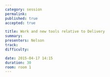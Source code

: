 ```yaml
---
category: session
permalink:
published: true
accepted: true

title: Work and new tools relative to Delivery
summary:
presenters: Nelson
track:
difficulty:

date: 2015-04-17 14:15
duration: 30
room: room 1
---
```

